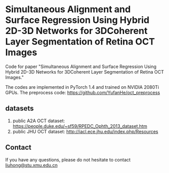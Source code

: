 # Simultaneous Alignment and Surface Regression Using Hybrid 2D-3D Networks for 3DCoherent Layer Segmentation of Retina OCT Images

Code for paper "Simultaneous Alignment and Surface Regression Using Hybrid 2D-3D Networks for 3DCoherent Layer Segmentation of Retina OCT Images."

The codes are implemented in PyTorch 1.4 and trained on NVIDIA 2080Ti GPUs.
The preprocess code: https://github.com/YufanHe/oct_preprocess

## datasets

1. public A2A OCT dataset: https://people.duke.edu/~sf59/RPEDC_Ophth_2013_dataset.htm
2. public JHU OCT dataset: http://iacl.ece.jhu.edu/index.php/Resources

## Contact

If you have any questions, please do not hesitate to contact liuhong@stu.xmu.edu.cn

